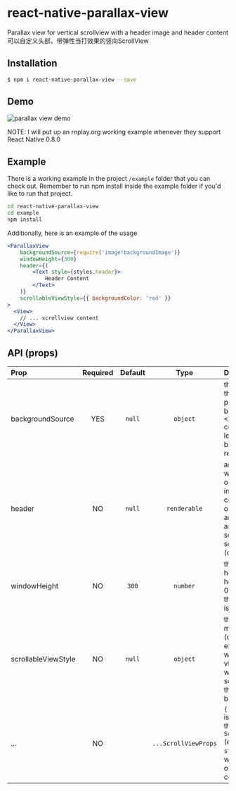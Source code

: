 # react-native-parallax-view

Parallax view for vertical scrollview with a header image and header content
可以自定义头部，带弹性当打效果的竖向ScrollView
## Installation

```bash
$ npm i react-native-parallax-view --save
```

## Demo

![parallax view demo](http://i.giphy.com/xTiTneeCb1npaGorhm.gif)

NOTE: I will put up an rnplay.org working example whenever they support React Native 0.8.0

## Example

There is a working example in the project `/example` folder that you can check out. Remember to run npm install inside 
the example folder if you'd like to run that project.

```bash
cd react-native-parallax-view
cd example
npm install
```

Additionally, here is an example of the usage

```jsx
<ParallaxView
    backgroundSource={require('image!backgroundImage')}
    windowHeight={300}
    header={(
        <Text style={styles.header}>
            Header Content
        </Text>
    )}
    scrollableViewStyle={{ backgroundColor: 'red' }}
>
  <View>
    // ... scrollview content
  </View>
</ParallaxView>
```


## API (props)

| Prop | Required | Default  | Type | Description |
| :------------ |:---:|:---------------:| :---------------:| :-----|
| backgroundSource | YES | `null` | `object` | the `source` prop that get's passed to the background `<Image>` component. If left blank, no background is rendered |
| header | NO | `null` | `renderable` | any content you want to render on top of the image. This content's opacity get's animated down as the scrollview scrolls up. (optional) |
| windowHeight | NO | `300` | `number` | the resting height of the header image. If 0 is passed in, the background is not rendered. |
| scrollableViewStyle | NO | `null` | `object` | this style will be mixed (overriding existing fields) with scrollable view style (view which is scrolled over the background) |
| ... | NO | | `...ScrollViewProps` | `{...this.props}` is applied on the internal `ScrollView` (excluding the `style` prop which is passed on to the outer container) |
